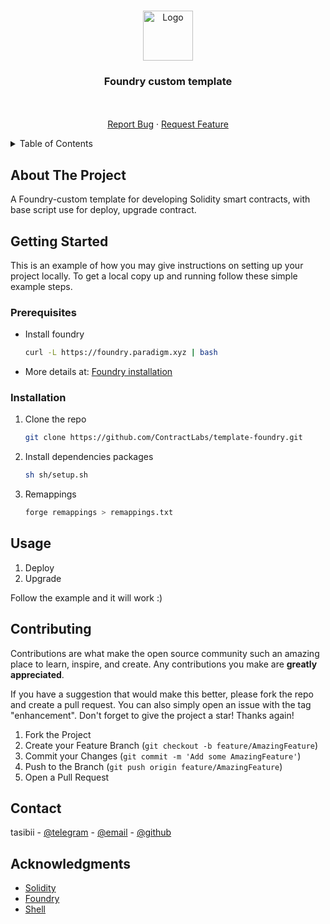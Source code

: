 <a name="readme-top"></a>

<!-- PROJECT LOGO -->
<br />
<div align="center">
  <a href="https://github.com/ContractLabs/template-foundry">
    <img src="https://avatars.githubusercontent.com/u/99892494?s=200&v=4" alt="Logo" width="80" height="80">
  </a>

<h3 align="center">Foundry custom template</h3>

  <p align="center">
    <br />
    <br />
    <a href="https://github.com/github_username/repo_name/issues">Report Bug</a>
    ·
    <a href="https://github.com/github_username/repo_name/issues">Request Feature</a>
  </p>
</div>



<!-- TABLE OF CONTENTS -->
<details>
  <summary>Table of Contents</summary>
  <ol>
    <li>
      <a href="#about-the-project">About The Project</a>
    </li>
    <li>
      <a href="#getting-started">Getting Started</a>
      <ul>
        <li><a href="#prerequisites">Prerequisites</a></li>
        <li><a href="#installation">Installation</a></li>
      </ul>
    </li>
    <li><a href="#usage">Usage</a></li>
    <li><a href="#contact">Contact</a></li>
    <li><a href="#acknowledgments">Acknowledgments</a></li>
  </ol>
</details>



<!-- ABOUT THE PROJECT -->
## About The Project
A Foundry-custom template for developing Solidity smart contracts, with base script use for deploy, upgrade contract.


<!-- GETTING STARTED -->
## Getting Started

This is an example of how you may give instructions on setting up your project locally.
To get a local copy up and running follow these simple example steps.

### Prerequisites

* Install foundry
  ```sh
  curl -L https://foundry.paradigm.xyz | bash
  ```
* More details at: [Foundry installation](https://book.getfoundry.sh/getting-started/installation) 

### Installation

1. Clone the repo
   ```sh
   git clone https://github.com/ContractLabs/template-foundry.git
   ```
2. Install dependencies packages
   ```sh
   sh sh/setup.sh
   ```
3. Remappings
   ```bash
   forge remappings > remappings.txt
   ```

<!-- USAGE EXAMPLES -->
## Usage

1. Deploy
2. Upgrade
   
Follow the example and it will work :)

<!-- CONTRIBUTING -->
## Contributing

Contributions are what make the open source community such an amazing place to learn, inspire, and create. Any contributions you make are **greatly appreciated**.

If you have a suggestion that would make this better, please fork the repo and create a pull request. You can also simply open an issue with the tag "enhancement".
Don't forget to give the project a star! Thanks again!

1. Fork the Project
2. Create your Feature Branch (`git checkout -b feature/AmazingFeature`)
3. Commit your Changes (`git commit -m 'Add some AmazingFeature'`)
4. Push to the Branch (`git push origin feature/AmazingFeature`)
5. Open a Pull Request


<!-- CONTACT -->
## Contact

tasibii - [@telegram](https://t.me/tasiby) - [@email](mailto:tuanhawork@gmail.com) - [@github](https://github.com/tasibii)


<!-- ACKNOWLEDGMENTS -->
## Acknowledgments

* [Solidity](https://soliditylang.org/)
* [Foundry](https://book.getfoundry.sh/)
* [Shell]()

[Foundry.com]: https://avatars.githubusercontent.com/u/99892494?s=200&v=4
[Foundry-url]: https://getfoundry.sh/
